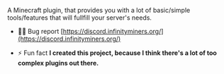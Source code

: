 A Minecraft plugin, that provides you with a lot of basic/simple tools/features that will fullfill your server's needs.

- 👨‍💻 Bug report [https://discord.infinityminers.org/](https://discord.infinityminers.org/)

- ⚡ Fun fact **I created this project, because I think there's a lot of too complex plugins out there.**

